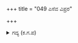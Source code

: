 +++
title = "049 ಎಸೆವ ವಿಪ್ರರ"

+++

<details><summary>ಗದ್ಯ (ಕ.ಗ.ಪ) </summary>

49. ಶ್ರೇಷ್ಠರಾದ ಬ್ರಾಹ್ಮಣರ ಬುದ್ಧಿಗೆ ತಿಳಿಯುವಂತಹ ಧರ್ಮ ವಿಚಾರವನ್ನು ಹೇಳುವೆನೆಂದೆಯಲ್ಲಾ ? ಅರಸನೇ, ಬ್ರಾಹ್ಮಣ ಕುಲದಲ್ಲಿ ಶ್ರೇಷ್ಠ ಬ್ರಾಹ್ಮಣ ಯಾರು ? ಎಲ್ಲಿ ಬ್ರಾಹ್ಮಣ್ಯವು ಕಂಗೊಳಿಸುತ್ತದೆ ? ಇದನ್ನೇ ಮೊದಲು ಹೇಳು ಎನ್ನಲು ಧರ್ಮರಾಯ ಹೀಗೆಂದನು.
</details>
